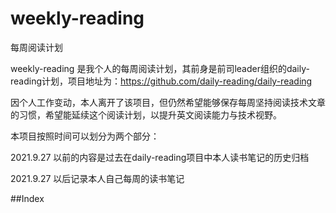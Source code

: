 # weekly-reading
每周阅读计划

weekly-reading 是我个人的每周阅读计划，其前身是前司leader组织的daily-reading计划，项目地址为：https://github.com/daily-reading/daily-reading

因个人工作变动，本人离开了该项目，但仍然希望能够保存每周坚持阅读技术文章的习惯，希望能延续这个阅读计划，以提升英文阅读能力与技术视野。

本项目按照时间可以划分为两个部分：

2021.9.27 以前的内容是过去在daily-reading项目中本人读书笔记的历史归档

2021.9.27 以后记录本人自己每周的读书笔记

##Index
